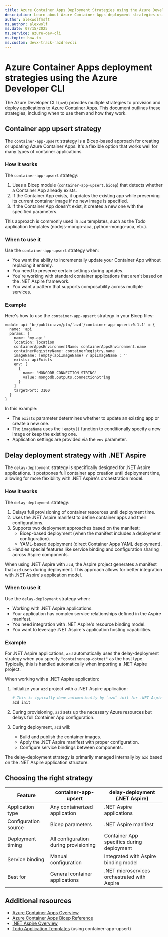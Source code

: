 ```yaml
---
title: Azure Container Apps Deployment Strategies using the Azure Developer CLI
description: Learn about Azure Container Apps deployment strategies using the Azure Developer CLI.
author: alexwolfmsft
ms.author: alexwolf
ms.date: 07/15/2025
ms.service: azure-dev-cli
ms.topic: how-to
ms.custom: devx-track-`azd`evcli
---
```


# Azure Container Apps deployment strategies using the Azure Developer CLI

The Azure Developer CLI (`azd`) provides multiple strategies to provision and deploy applications to [Azure Container Apps](/azure/container-apps/overview). This document outlines these strategies, including when to use them and how they work.

## Container app upsert strategy

The `container-app-upsert` strategy is a Bicep-based approach for creating or updating Azure Container Apps. It's a flexible option that works well for many types of container applications.

### How it works

The `container-app-upsert` strategy:

1. Uses a Bicep module (`container-app-upsert.bicep`) that detects whether a Container App already exists.
2. If the Container App exists, it updates the existing app while preserving its current container image if no new image is specified.
3. If the Container App doesn't exist, it creates a new one with the specified parameters.

This approach is commonly used in `azd` templates, such as the Todo application templates (nodejs-mongo-aca, python-mongo-aca, etc.).

### When to use it

Use the `container-app-upsert` strategy when:

- You want the ability to incrementally update your Container App without replacing it entirely.
- You need to preserve certain settings during updates.
- You're working with standard container applications that aren't based on the .NET Aspire framework.
- You want a pattern that supports composability across multiple services.

### Example

Here's how to use the `container-app-upsert` strategy in your Bicep files:

```bicep
module api 'br/public:avm/ptn/`azd`/container-app-upsert:0.1.1' = {
  name: 'api'
  params: {
    name: 'my-api'
    location: location
    containerAppsEnvironmentName: containerAppsEnvironment.name
    containerRegistryName: containerRegistry.name
    imageName: !empty(apiImageName) ? apiImageName : ''
    exists: apiExists
    env: [
      {
        name: 'MONGODB_CONNECTION_STRING'
        value: mongodb.outputs.connectionString
      }
    ]
    targetPort: 3100
  }
}
```

In this example:

- The `exists` parameter determines whether to update an existing app or create a new one.
- The `imageName` uses the `!empty()` function to conditionally specify a new image or keep the existing one.
- Application settings are provided via the `env` parameter.

## Delay deployment strategy with .NET Aspire

The `delay-deployment` strategy is specifically designed for .NET Aspire applications. It postpones full container app creation until deployment time, allowing for more flexibility with .NET Aspire's orchestration model.

### How it works

The `delay-deployment` strategy:

1. Delays full provisioning of container resources until deployment time.
2. Uses the .NET Aspire manifest to define container apps and their configurations.
3. Supports two deployment approaches based on the manifest:
   - Bicep-based deployment (when the manifest includes a deployment configuration).
   - YAML-based deployment (direct Container Apps YAML deployment).
4. Handles special features like service binding and configuration sharing across Aspire components.

When using .NET Aspire with `azd`, the Aspire project generates a manifest that `azd` uses during deployment. This approach allows for better integration with .NET Aspire's application model.

### When to use it

Use the `delay-deployment` strategy when:

- Working with .NET Aspire applications.
- Your application has complex service relationships defined in the Aspire manifest.
- You need integration with .NET Aspire's resource binding model.
- You want to leverage .NET Aspire's application hosting capabilities.

### Example

For .NET Aspire applications, `azd` automatically uses the delay-deployment strategy when you specify `"containerapp-dotnet"` as the host type. Typically, this is handled automatically when importing a .NET Aspire project.

When working with a .NET Aspire application:

1. Initialize your `azd` project with a .NET Aspire application:

    ```bash
    # This is typically done automatically by `azd` init for .NET Aspire projects
    azd init
    ```

1. During provisioning, `azd` sets up the necessary Azure resources but delays full Container App configuration.

1. During deployment, `azd` will:

    - Build and publish the container images.
    - Apply the .NET Aspire manifest with proper configuration.
    - Configure service bindings between components.

The delay-deployment strategy is primarily managed internally by `azd` based on the .NET Aspire application structure.

## Choosing the right strategy

| Feature                | container-app-upsert         | delay-deployment (.NET Aspire) |
|------------------------|------------------------------|-------------------------------|
| Application type       | Any containerized application| .NET Aspire applications      |
| Configuration source   | Bicep parameters             | .NET Aspire manifest          |
| Deployment timing      | All configuration during provisioning | Container App specifics during deployment |
| Service binding        | Manual configuration         | Integrated with Aspire binding model |
| Best for               | General container applications | .NET microservices orchestrated with Aspire |

## Additional resources

- [Azure Container Apps Overview](/azure/container-apps/overview)
- [Azure Container Apps Bicep Reference](/azure/templates/microsoft.app/containerapps)
- [.NET Aspire Overview](/dotnet/aspire/get-started/aspire-overview)
- [Todo Application Templates](https://github.com/Azure-Samples/todo-nodejs-mongo) (using container-app-upsert)
